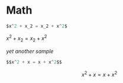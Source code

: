 # Math

```scala
$x^2 + x_2 = x_2 + x^2$
```

$x^2 + x_2 = x_2 + x^2$

_yet another sample_

```scala
$$x^2 + x = x + x^2$$
```

$$x^2 + x = x + x^2$$
